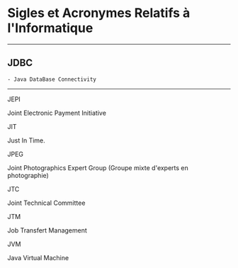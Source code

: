 # **Sigles et Acronymes Relatifs à l'Informatique**

---
## **JDBC**

    - Java DataBase Connectivity
---
JEPI

Joint Electronic Payment Initiative

JIT

Just In Time.

JPEG

Joint Photographics Expert Group (Groupe mixte d'experts en photographie)

JTC

Joint Technical Committee

JTM

Job Transfert Management

JVM

Java Virtual Machine